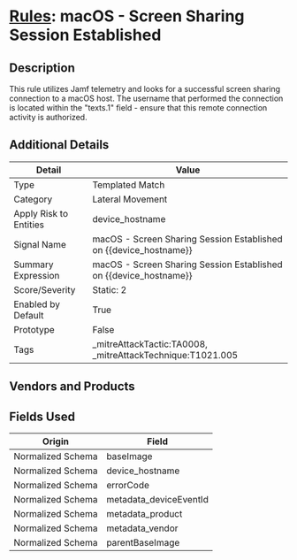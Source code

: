 # [Rules](README.md): macOS - Screen Sharing Session Established

## Description
This rule utilizes Jamf telemetry and looks for a successful screen sharing connection to a macOS host. The username that performed the connection is located within the "texts.1" field - ensure that this remote connection activity is authorized.

## Additional Details
|Detail|Value|
|----|----|
|Type|Templated Match|
|Category|Lateral Movement|
|Apply Risk to Entities|device_hostname|
|Signal Name|macOS - Screen Sharing Session Established on {{device_hostname}}|
|Summary Expression|macOS - Screen Sharing Session Established on {{device_hostname}}|
|Score/Severity|Static: 2|
|Enabled by Default|True|
|Prototype|False|
|Tags|_mitreAttackTactic:TA0008, _mitreAttackTechnique:T1021.005|
## Vendors and Products


## Fields Used

|Origin|Field|
|----|----|
|Normalized Schema|baseImage|
|Normalized Schema|device_hostname|
|Normalized Schema|errorCode|
|Normalized Schema|metadata_deviceEventId|
|Normalized Schema|metadata_product|
|Normalized Schema|metadata_vendor|
|Normalized Schema|parentBaseImage|


